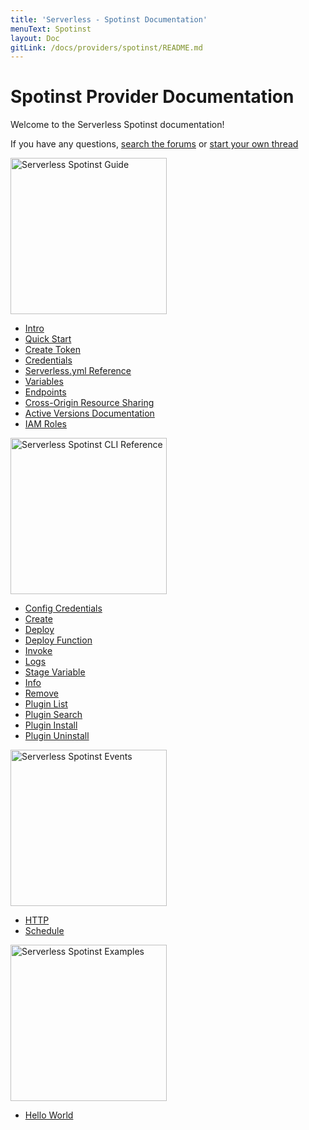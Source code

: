 ```yaml
---
title: 'Serverless - Spotinst Documentation'
menuText: Spotinst
layout: Doc
gitLink: /docs/providers/spotinst/README.md
---
```


# Spotinst Provider Documentation

Welcome to the Serverless Spotinst documentation!

If you have any questions, [search the forums](https://forum.serverless.com?utm_source=framework-docs) or [start your own thread](https://forum.serverless.com?utm_source=framework-docs)

<div class="docsSections">
  <div class="docsSection">
    <div class="docsSectionHeader">
      <a href="./guide/">
      <img src="https://s3.amazonaws.com/spotinst-public/assets/serverless-docs/functions_guide.jpg" alt="Serverless Spotinst Guide" width="250" draggable="false"/>
      </a>
    </div>
    <div>
      <ul>
        <li><a href="./guide/intro">Intro</a></li>
        <li><a href="./guide/quick-start">Quick Start</a></li>
        <li><a href="./guide/create-token">Create Token</a></li>
        <li><a href="./guide/credentials">Credentials</a></li>
        <li><a href="./guide/serverless.yml">Serverless.yml Reference</a></li>
        <li><a href="./guide/variables">Variables</a></li>
        <li><a href="./guide/endpoints">Endpoints</a></li>
        <li><a href="./guide/cors">Cross-Origin Resource Sharing</a></li>
        <li><a href="./guide/active-versions">Active Versions Documentation</a></li>
        <li><a href="./guide/IAM-roles">IAM Roles</a></li>
      </ul>
    </div>
  </div>

  <div class="docsSection">
    <div class="docsSectionHeader">
      <a href="./cli-reference/">
      <img src="https://s3.amazonaws.com/spotinst-public/assets/serverless-docs/functions_cli.jpg" alt="Serverless Spotinst CLI Reference" width="250" draggable="false"/>
      </a>
    </div>
    <div>
      <ul>
        <li><a href="./cli-reference/config-credentials">Config Credentials</a></li>
        <li><a href="./cli-reference/create">Create</a></li>
        <li><a href="./cli-reference/deploy">Deploy</a></li>
        <li><a href="./cli-reference/deploy-function">Deploy Function</a></li>
        <li><a href="./cli-reference/invoke">Invoke</a></li>
        <li><a href="./cli-reference/logs">Logs</a></li>
        <li><a href="./cli-reference/stage">Stage Variable</a></li>
        <li><a href="./cli-reference/info">Info</a></li>
        <li><a href="./cli-reference/remove">Remove</a></li>
        <li><a href="./cli-reference/plugin-list">Plugin List</a></li>
        <li><a href="./cli-reference/plugin-search">Plugin Search</a></li>
        <li><a href="./cli-reference/plugin-install">Plugin Install</a></li>
        <li><a href="./cli-reference/plugin-uninstall">Plugin Uninstall</a></li>
      </ul>
    </div>
  </div>

  <div class="docsSection">
    <div class="docsSectionHeader">
      <a href="./events/">
      <img src="https://s3.amazonaws.com/spotinst-public/assets/serverless-docs/functions_+events.jpg" alt="Serverless Spotinst Events"  width="250" draggable="false"/>
      </a>
    </div>
    <div>
      <ul>
        <li><a href="./events/http">HTTP</a></li>
        <li><a href="./events/schedule">Schedule</a></li>
      </ul>
    </div>
  </div>

  <div class="docsSection">
    <div class="docsSectionHeader">
      <a href="./examples/">
      <img src="https://s3.amazonaws.com/spotinst-public/assets/serverless-docs/functions_examples.jpg" alt="Serverless Spotinst Examples" width="250" draggable="false"/>
      </a>
    </div>
    <div>
      <div>
        <ul>
          <li><a href="./examples/">Hello World</a></li>
        </ul>
      </div>
    </div>
  </div>
</div>
